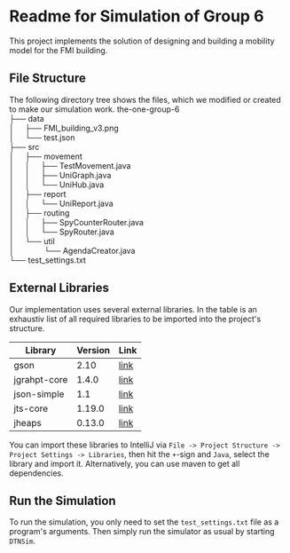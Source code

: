# Readme for Simulation of Group 6
This project implements the solution of designing and building a
mobility model for the FMI building.

## File Structure
The following directory tree shows the files, which we modified
or created to make our simulation work.
the-one-group-6 <br>
├── data <br>
│ &nbsp; &nbsp; ├── FMI_building_v3.png <br>
│ &nbsp; &nbsp; └── test.json <br>
├── src<br>
│ &nbsp; &nbsp; ├── movement<br>
│ &nbsp; &nbsp; │ &nbsp; &nbsp; ├── TestMovement.java<br>
│ &nbsp; &nbsp; │ &nbsp; &nbsp; ├── UniGraph.java<br>
│ &nbsp; &nbsp; │ &nbsp; &nbsp; └── UniHub.java<br>
│ &nbsp; &nbsp; ├── report<br>
│ &nbsp; &nbsp; │ &nbsp; &nbsp; └── UniReport.java<br>
│ &nbsp; &nbsp; ├── routing<br>
│ &nbsp; &nbsp; │ &nbsp; &nbsp; ├── SpyCounterRouter.java<br>
│ &nbsp; &nbsp; │ &nbsp; &nbsp; └── SpyRouter.java<br>
│ &nbsp; &nbsp; └── util<br>
│ &nbsp; &nbsp; &ensp; &nbsp; &nbsp; &nbsp; └── AgendaCreator.java<br>
└── test_settings.txt<br>

## External Libraries
Our implementation uses several external libraries. In the table
is an exhaustiv list of all required libraries to be imported into 
the project's structure.

| Library      | Version | Link                                                                                                                             |
|--------------|---------|----------------------------------------------------------------------------------------------------------------------------------|
| gson         | 2.10    | [link](https://repo.mavenlibs.com/maven/com/google/code/gson/gson/2.10/gson-2.10.jar?utm_source=mavenlibs.com)                   |
| jgrahpt-core | 1.4.0   | [link](https://repo1.maven.org/maven2/org/jgrapht/jgrapht-core/1.4.0/jgrapht-core-1.4.0.jar)                                     |
| json-simple  | 1.1     | [link](https://repo.mavenlibs.com/maven/com/googlecode/json-simple/json-simple/1.1/json-simple-1.1.jar?utm_source=mavenlibs.com) |
| jts-core     | 1.19.0  | [link](https://repo.mavenlibs.com/maven/org/locationtech/jts/jts-core/1.19.0/jts-core-1.19.0.jar?utm_source=mavenlibs.com)       |
| jheaps       | 0.13.0  | [link](https://repo.mavenlibs.com/maven/org/jheaps/jheaps/0.13/jheaps-0.13.jar?utm_source=mavenlibs.com)                         |

You can import these libraries to IntelliJ via 
`File -> Project Structure -> Project Settings -> Libraries`,
then hit the `+`-sign and `Java`, select the library and import it.
Alternatively, you can use maven to get all dependencies.

## Run the Simulation
To run the simulation, you only need to set the `test_settings.txt`
file as a program's arguments. Then simply run the simulator as usual
by starting `DTNSim`.
